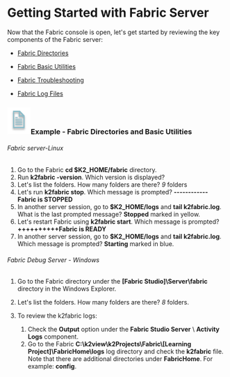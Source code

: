 # Getting Started with Fabric Server

Now that the Fabric console is open, let's get started by reviewing the key components of the Fabric server:

-  [Fabric Directories](/articles/02_fabric_architecture/02_fabric_directories.md)

-  [Fabric Basic Utilities](/articles/02_fabric_architecture/03_fabric_basics_getting_started.md)

-  [Fabric Troubleshooting](/articles/21_Fabric_troubleshooting/01_Fabric_troubleshooting_overview.md)

-  [Fabric Log Files](/articles/21_Fabric_troubleshooting/02_Fabric_troubleshooting_log_files.md)


### ![](/academy/Training_Level_1/03_fabric_basic_LU/images/example.png)Example - Fabric Directories and Basic Utilities

###### Fabric server-Linux

1. Go to the Fabric **cd $K2_HOME/fabric** directory.  
2. Run **k2fabric -version**. Which version is displayed?
3. Let's list the folders. How many folders are there? *9* folders
4. Let's run **k2fabric stop**. Which message is prompted? **------------Fabric is STOPPED**
5. In another server session, go to **$K2_HOME/logs** and **tail k2fabric.log**. What is the last prompted message? **Stopped** marked in yellow.
6. Let's restart Fabric using **k2fabric start**. Which message is prompted?**++++++++++Fabric is READY**
7. In another server session, go to **$K2_HOME/logs** and **tail k2fabric.log**. Which message is prompted? **Starting** marked in blue.

###### Fabric Debug Server - Windows

1. Go to the Fabric  directory under the **[Fabric Studio]\Server\fabric** directory in the Windows Explorer.

3. Let's list the folders. How many folders are there? *8* folders.

4. To review the k2fabric logs: 

   1. Check the **Output** option under the **Fabric Studio Server** \ **Activity Logs** component.
   2. Go to the Fabric **C:\k2view\k2Projects\Fabric\\[Learning Project]\FabricHome\logs** log directory and check the **k2fabric** file. Note that there are additional directories under **FabricHome**. For example: **config**. 

   

